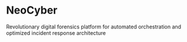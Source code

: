 # NeoCyber
Revolutionary digital forensics platform for automated orchestration and optimized incident response architecture
